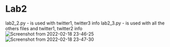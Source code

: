 # Lab2
lab2_2.py - is used with twitter1, twitter3 info
lab2_3.py - is used with all the others files and twitter1, twitter2 info
![Screenshot from 2022-02-18 23-46-25](https://user-images.githubusercontent.com/96167317/154765812-c653b71f-aefa-428a-8881-7e39ecb9e376.png)
![Screenshot from 2022-02-18 23-47-30](https://user-images.githubusercontent.com/96167317/154765898-c81bd315-5887-4926-9c58-9f79c85c2801.png)
